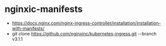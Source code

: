 # nginxic-manifests

- https://docs.nginx.com/nginx-ingress-controller/installation/installation-with-manifests/
- git clone https://github.com/nginxinc/kubernetes-ingress.git --branch v3.1.1
